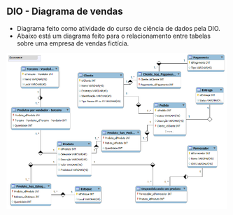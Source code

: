 ## DIO - Diagrama de vendas

- Diagrama feito como atividade do curso de ciência de dados pela DIO.
- Abaixo está um diagrama feito para o relacionamento entre tabelas sobre uma empresa de vendas fictícia.

![alt text](Diagrama.png)
